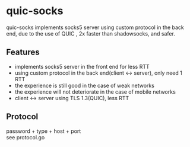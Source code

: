 # quic-socks
quic-socks implements socks5 server using custom protocol in the back end, due to the use of QUIC , 2x faster than shadowsocks, and safer.
## Features
* implements socks5 server in the front end for less RTT
* using custom protocol in the back end(client <-> server), only need 1 RTT
* the experience is still good in the case of weak networks
* the experience will not deteriorate in the case of mobile networks
* client <-> server using TLS 1.3(QUIC), less RTT

## Protocol
password + type + host + port\
see protocol.go
